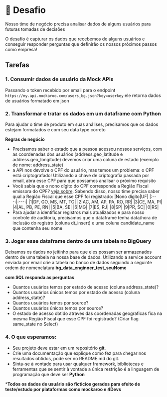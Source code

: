 # :rocket: Desafio
Nosso time de negócio precisa analisar dados de alguns usuários para futuras tomadas de decisões

O desafio é capturar os dados que recebemos de alguns usuários e conseguir responder perguntas que definirão os nossos próximos passos como empresa!
 
## Tarefas
### 1. Consumir dados de usuário da Mock APIs
Passando o token recebido por email para o endpoint ```https://my.api.mockaroo.com/users_bg.json?key=userkey``` ele retorna dados de usuários formatado em json
 
### 2. Transformar e tratar os dados em um dataframe com Python
Para ajudar o time de produto em suas análises, precisamos que os dados estejam formatados e com seu data type correto
 
**Regras de negócio**
* Precisamos saber o estado que a pessoa acessou nossos serviços, com as coordenadas dos usuários (address.geo_latitude e address.geo_longitude) devemos criar uma coluna de estado (exemplo de nome: address_state)
* a API nos devolve o CPF do usuário, mas temos um problema: o CPF está criptografado! Utilizando a chave de criptografia passada por email, abra esse CPF para que possamos analisar o próximo requisito
* Você sabia que o nono dígito do CPF corresponde a Região Fiscal emissora do CPF? [veja sobre](http://clubes.obmep.org.br/blog/a-matematica-nos-documentos-cpf/). Sabendo disso, nosso time precisa saber qual a Região Fiscal que esse CPF foi registrado:
|Nono dígito|UF|
|:---:|:---:|
|1|DF, GO, MS, MT, TO|
|2|AC, AM, AP, PA, RO, RR|
|3|CE, MA, PI|
|4|AL, PB, PE, RN|
|5|BA, SE|
|6|MG|
|7|ES, RJ|
|8|SP|
|9|PR, SC|
|0|RS|
* Para ajudar a identificar registros mais atualizados e para nosso controle de auditoria, precisamos que o dataframe tenha data/hora de inclusão do registro (coluna dt_insert) e uma coluna candidate_name que contenha seu nome
 
### 3. Jogar esse dataframe dentro de uma tabela no BigQuery
Deixamos os dados no jeitinho para que eles possam ser armazenados dentro de uma tabela na nossa base de dados.
Utilizando a service account enviada por email crie a tabela no banco de dados seguindo a seguinte ordem de nomenclatura **bg_data_enginner_test_seuNome**
 
**com SQL responda as perguntas**
* Quantos usuários temos por estado de acesso (coluna address_state)?
* Quantos usuários únicos temos por estado de acesso (coluna address_state)?
* Quantos usuários temos por source?
* Quantos usuários únicos temos por source?
* O estado de acesso obtido atraves das coordenadas geograficas fica na mesma Região Fiscal que esse CPF foi registrado? (Criar flag same_state no Select)
 
### 4. O que esperamos:
* Seu projeto deve estar em um repositório **git**.
* Crie uma documentação que explique como fez para chegar nos resultados obtidos, pode ser no README.md do git.
* Sinta-se à vontade para usar qualquer framework, bibliotecas e ferramentas que se sentir à vontade a única restrição é a linguagem de programação que deve ser **Python**

***Todos os dados de usuário são ficticios gerados para efeito de teste/estudo por plataformas como mockaroo e 4Devs**
